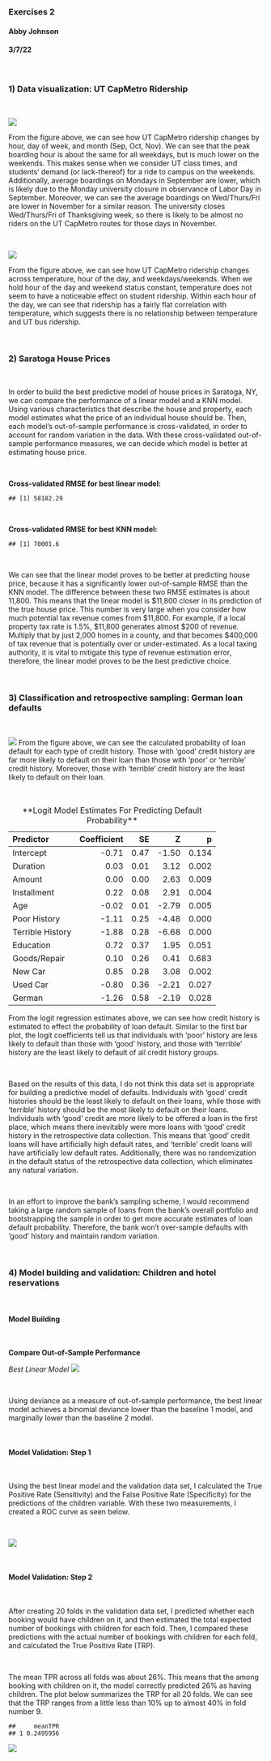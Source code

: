 <br>

### Exercises 2

#### Abby Johnson

#### 3/7/22

<br>

### 1) Data visualization: UT CapMetro Ridership

<br>

![](figures/capmetroplot1-1.png)

From the figure above, we can see how UT CapMetro ridership changes by
hour, day of week, and month (Sep, Oct, Nov). We can see that the peak
boarding hour is about the same for all weekdays, but is much lower on
the weekends. This makes sense when we consider UT class times, and
students’ demand (or lack-thereof) for a ride to campus on the weekends.
Additionally, average boardings on Mondays in September are lower, which
is likely due to the Monday university closure in observance of Labor
Day in September. Moreover, we can see the average boardings on
Wed/Thurs/Fri are lower in November for a similar reason. The university
closes Wed/Thurs/Fri of Thanksgiving week, so there is likely to be
almost no riders on the UT CapMetro routes for those days in November.

<br>

![](figures/capmetroplot2-1.png)

From the figure above, we can see how UT CapMetro ridership changes
across temperature, hour of the day, and weekdays/weekends. When we hold
hour of the day and weekend status constant, temperature does not seem
to have a noticeable effect on student ridership. Within each hour of
the day, we can see that ridership has a fairly flat correlation with
temperature, which suggests there is no relationship between temperature
and UT bus ridership.

<br>

### 2) Saratoga House Prices

<br>

In order to build the best predictive model of house prices in Saratoga,
NY, we can compare the performance of a linear model and a KNN model.
Using various characteristics that describe the house and property, each
model estimates what the price of an individual house should be. Then,
each model’s out-of-sample performance is cross-validated, in order to
account for random variation in the data. With these cross-validated
out-of-sample performance measures, we can decide which model is better
at estimating house price.

<br>

**Cross-validated RMSE for best linear model:**

    ## [1] 58182.29

<br>

**Cross-validated RMSE for best KNN model:**

    ## [1] 70001.6

<br>

We can see that the linear model proves to be better at predicting house
price, because it has a significantly lower out-of-sample RMSE than the KNN model. The
difference between these two RMSE estimates is about 11,800. This means
that the linear model is $11,800 closer in its prediction of the true
house price. This number is very large when you consider how much
potential tax revenue comes from $11,800. For example, if a local
property tax rate is 1.5%, $11,800 generates almost $200 of revenue.
Multiply that by just 2,000 homes in a county, and that becomes $400,000
of tax revenue that is potentially over or under-estimated. As a local
taxing authority, it is vital to mitigate this type of revenue
estimation error, therefore, the linear model proves to be the best
predictive choice.

<br>

### 3) Classification and retrospective sampling: German loan defaults

<br>

![](figures/credit_propplot-1.png) From the figure above, we can see the
calculated probability of loan default for each type of credit history.
Those with ‘good’ credit history are far more likely to default on their
loan than those with ‘poor’ or ‘terrible’ credit history. Moreover,
those with ‘terrible’ credit history are the least likely to default on
their loan.

<br>

<table>
<caption>
**Logit Model Estimates For Predicting Default Probability**
</caption>
<thead>
<tr>
<th style="text-align:left;">
Predictor
</th>
<th style="text-align:right;">
Coefficient
</th>
<th style="text-align:right;">
SE
</th>
<th style="text-align:right;">
Z
</th>
<th style="text-align:right;">
p
</th>
</tr>
</thead>
<tbody>
<tr>
<td style="text-align:left;">
Intercept
</td>
<td style="text-align:right;">
-0.71
</td>
<td style="text-align:right;">
0.47
</td>
<td style="text-align:right;">
-1.50
</td>
<td style="text-align:right;">
0.134
</td>
</tr>
<tr>
<td style="text-align:left;">
Duration
</td>
<td style="text-align:right;">
0.03
</td>
<td style="text-align:right;">
0.01
</td>
<td style="text-align:right;">
3.12
</td>
<td style="text-align:right;">
0.002
</td>
</tr>
<tr>
<td style="text-align:left;">
Amount
</td>
<td style="text-align:right;">
0.00
</td>
<td style="text-align:right;">
0.00
</td>
<td style="text-align:right;">
2.63
</td>
<td style="text-align:right;">
0.009
</td>
</tr>
<tr>
<td style="text-align:left;">
Installment
</td>
<td style="text-align:right;">
0.22
</td>
<td style="text-align:right;">
0.08
</td>
<td style="text-align:right;">
2.91
</td>
<td style="text-align:right;">
0.004
</td>
</tr>
<tr>
<td style="text-align:left;">
Age
</td>
<td style="text-align:right;">
-0.02
</td>
<td style="text-align:right;">
0.01
</td>
<td style="text-align:right;">
-2.79
</td>
<td style="text-align:right;">
0.005
</td>
</tr>
<tr>
<td style="text-align:left;">
Poor History
</td>
<td style="text-align:right;">
-1.11
</td>
<td style="text-align:right;">
0.25
</td>
<td style="text-align:right;">
-4.48
</td>
<td style="text-align:right;">
0.000
</td>
</tr>
<tr>
<td style="text-align:left;">
Terrible History
</td>
<td style="text-align:right;">
-1.88
</td>
<td style="text-align:right;">
0.28
</td>
<td style="text-align:right;">
-6.68
</td>
<td style="text-align:right;">
0.000
</td>
</tr>
<tr>
<td style="text-align:left;">
Education
</td>
<td style="text-align:right;">
0.72
</td>
<td style="text-align:right;">
0.37
</td>
<td style="text-align:right;">
1.95
</td>
<td style="text-align:right;">
0.051
</td>
</tr>
<tr>
<td style="text-align:left;">
Goods/Repair
</td>
<td style="text-align:right;">
0.10
</td>
<td style="text-align:right;">
0.26
</td>
<td style="text-align:right;">
0.41
</td>
<td style="text-align:right;">
0.683
</td>
</tr>
<tr>
<td style="text-align:left;">
New Car
</td>
<td style="text-align:right;">
0.85
</td>
<td style="text-align:right;">
0.28
</td>
<td style="text-align:right;">
3.08
</td>
<td style="text-align:right;">
0.002
</td>
</tr>
<tr>
<td style="text-align:left;">
Used Car
</td>
<td style="text-align:right;">
-0.80
</td>
<td style="text-align:right;">
0.36
</td>
<td style="text-align:right;">
-2.21
</td>
<td style="text-align:right;">
0.027
</td>
</tr>
<tr>
<td style="text-align:left;">
German
</td>
<td style="text-align:right;">
-1.26
</td>
<td style="text-align:right;">
0.58
</td>
<td style="text-align:right;">
-2.19
</td>
<td style="text-align:right;">
0.028
</td>
</tr>
</tbody>
</table>

From the logit regression estimates above, we can see how credit history
is estimated to effect the probability of loan default. Similar to the
first bar plot, the logit coefficients tell us that individuals with
‘poor’ history are less likely to default than those with ‘good’
history, and those with ‘terrible’ history are the least likely to
default of all credit history groups.

<br>

Based on the results of this data, I do not think this data set is
appropriate for building a predictive model of defaults. Individuals
with ‘good’ credit histories should be the least likely to default on
their loans, while those with ‘terrible’ history should be the most
likely to default on their loans. Individuals with ‘good’ credit are
more likely to be offered a loan in the first place, which means there
inevitably were more loans with ‘good’ credit history in the
retrospective data collection. This means that ‘good’ credit loans will
have artificially high default rates, and ‘terrible’ credit loans will
have artificially low default rates. Additionally, there was no
randomization in the default status of the retrospective data
collection, which eliminates any natural variation.

<br>

In an effort to improve the bank’s sampling scheme, I would recommend
taking a large random sample of loans from the bank’s overall portfolio
and bootstrapping the sample in order to get more accurate estimates of
loan default probability. Therefore, the bank won’t over-sample defaults
with ‘good’ history and maintain random variation.

<br>

### 4) Model building and validation: Children and hotel reservations

<br>

#### **Model Building**

<br>

**Compare Out-of-Sample Performance**


*Best Linear Model* ![](figures/best_linear-1.png)

<br>

Using deviance as a measure of out-of-sample performance, the best
linear model achieves a binomial deviance lower than the baseline 1
model, and marginally lower than the baseline 2 model.

<br>

#### **Model Validation: Step 1**

<br>

Using the best linear model and the validation data set, I calculated
the True Positive Rate (Sensitivity) and the False Positive Rate
(Specificity) for the predictions of the children variable. With these
two measurements, I created a ROC curve as seen below.

<br>

![](figures/validation_2-1.png)

<br>

#### **Model Validation: Step 2**

<br>

After creating 20 folds in the validation data set, I predicted whether
each booking would have children on it, and then estimated the total
expected number of bookings with children for each fold. Then, I
compared these predictions with the actual number of bookings with
children for each fold, and calculated the True Positive Rate (TRP).

<br>

The mean TPR across all folds was about 26%. This means that the among
booking with children on it, the model correctly predicted 26% as having
children. The plot below summarizes the TRP for all 20 folds. We can see
that the TRP ranges from a little less than 10% up to almost 40% in fold
number 9.

    ##     meanTPR
    ## 1 0.2495956

![](figures/validation_3-1.png)

<br>
